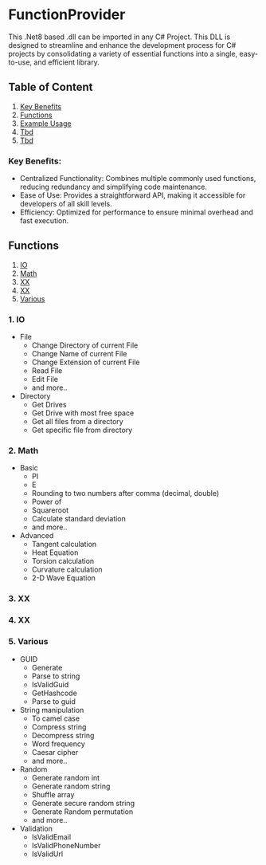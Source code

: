 # FunctionProvider
This .Net8 based .dll can be imported in any C# Project.
This DLL is designed to streamline and enhance the development process for C# projects by consolidating a variety of essential functions into a single, easy-to-use, and efficient library.

## Table of Content
1) [Key Benefits](https://github.com/Chookees/FunctionProvider/edit/main/README.md#key-benefits)
2) [Functions](https://website-name.com)
3) [Example Usage](https://website-name.com)
4) [Tbd](https://website-name.com)
5) [Tbd](https://website-name.com)

### Key Benefits:
- Centralized Functionality: Combines multiple commonly used functions, reducing redundancy and simplifying code maintenance.
- Ease of Use: Provides a straightforward API, making it accessible for developers of all skill levels.
- Efficiency: Optimized for performance to ensure minimal overhead and fast execution.

## Functions
1) [IO](https://github.com/Chookees/FunctionProvider/edit/main/README.md#1-io)
2) [Math](https://github.com/Chookees/FunctionProvider/edit/main/README.md#2-math)
3) [XX](https://github.com/Chookees/FunctionProvider/edit/main/README.md#3-xx)
4) [XX](https://github.com/Chookees/FunctionProvider/edit/main/README.md#4-xx)
5) [Various](https://github.com/Chookees/FunctionProvider/edit/main/README.md#5-various)

### 1. IO
- File
    - Change Directory of current File
    - Change Name of current File
    - Change Extension of current File
    - Read File
    - Edit File
    - and more..
- Directory
    - Get Drives
    - Get Drive with most free space
    - Get all files from a directory
    - Get specific file from directory

### 2. Math
- Basic
    - PI
    - E
    - Rounding to two numbers after comma (decimal, double)
    - Power of
    - Squareroot
    - Calculate standard deviation
    - and more..
- Advanced
    - Tangent calculation
    - Heat Equation
    - Torsion calculation
    - Curvature calculation
    - 2-D Wave Equation

### 3. XX

### 4. XX

### 5. Various
- GUID
    - Generate
    - Parse to string
    - IsValidGuid
    - GetHashcode
    - Parse to guid
- String manipulation
    - To camel case
    - Compress string
    - Decompress string
    - Word frequency
    - Caesar cipher
    - and more..
- Random
    - Generate random int
    - Generate random string
    - Shuffle array
    - Generate secure random string
    - Generate Random permutation
    - and more..
- Validation
    - IsValidEmail
    - IsValidPhoneNumber
    - IsValidUrl
